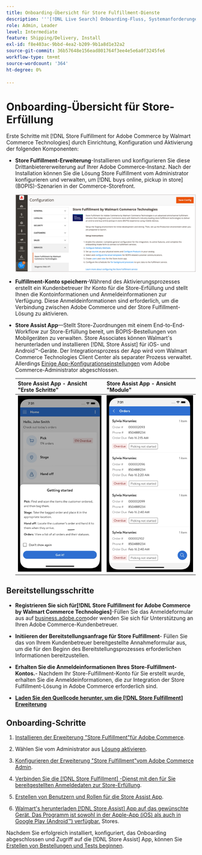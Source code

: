 ```yaml
---
title: Onboarding-Übersicht für Store Fulfillment-Dienste
description: '''[!DNL Live Search] Onboarding-Fluss, Systemanforderungen, Begrenzungen und Einschränkungen."'
role: Admin, Leader
level: Intermediate
feature: Shipping/Delivery, Install
exl-id: f8e403ac-9bbd-4ea2-b209-9b1a8d1e32a2
source-git-commit: 36b57648e156ead801764f3ee4e5e6a0f3245fe6
workflow-type: tm+mt
source-wordcount: '364'
ht-degree: 0%

---
```


# Onboarding-Übersicht für Store-Erfüllung

Erste Schritte mit [!DNL Store Fulfillment for Adobe Commerce by Walmart Commerce Technologies] durch Einrichtung, Konfiguration und Aktivierung der folgenden Komponenten:

- **Store Fulfillment-Erweiterung**-Installieren und konfigurieren Sie diese Drittanbietererweiterung auf Ihrer Adobe Commerce-Instanz. Nach der Installation können Sie die Lösung Store Fulfillment vom Administrator konfigurieren und verwalten, um [!DNL buys online, pickup in store] (BOPIS)-Szenarien in der Commerce-Storefront.

  ![[!DNL Store Fulfillment Service] Konfiguration in der Admin-Ansicht](assets/store-fulfillment-admin-home.png)

- **Fulfillment-Konto speichern**-Während des Aktivierungsprozesses erstellt ein Kundenbetreuer Ihr Konto für die Store-Erfüllung und stellt Ihnen die Kontoinformationen und Anmeldeinformationen zur Verfügung. Diese Anmeldeinformationen sind erforderlich, um die Verbindung zwischen Adobe Commerce und der Store Fulfillment-Lösung zu aktivieren.

- **Store Assist App**—Stellt Store-Zuordnungen mit einem End-to-End-Workflow zur Store-Erfüllung bereit, um BOPIS-Bestellungen von Mobilgeräten zu verwalten. Store Associates können Walmart&#39;s herunterladen und installieren [!DNL Store Assist] für iOS- und Android™-Geräte. Der Integrationsprozess der App wird vom Walmart Commerce Technologies Client Center als separater Prozess verwaltet. Allerdings [Einige App-Konfigurationseinstellungen](user-setup.md) vom Adobe Commerce-Administrator abgeschlossen.

  | Store Assist App - Ansicht &quot;Erste Schritte&quot; | Store Assist App - Ansicht &quot;Module&quot; |
  |-------------------------------------------------------------------------------------------------------------|-----------------------------------------------------------------------------------------------|
  | ![[!DNL Store Assist App Getting Started] Ansicht auf Mobilgerät](assets/store-assist-get-started-small.png) | ![[!DNL Store Assist App Orders view] auf einem Mobilgerät](assets/store-assist-orders-small.png) |

## Bereitstellungsschritte

- **Registrieren Sie sich für[!DNL Store Fulfillment for Adobe Commerce by Walmart Commerce Technologies]**-Füllen Sie das Anmeldeformular aus auf [business.adobe.com](https://business.adobe.com/resources/store-fulfillment.html)oder wenden Sie sich für Unterstützung an Ihren Adobe Commerce-Kundenbetreuer.

- **Initiieren der Bereitstellungsanfrage für Store Fulfillment**- Füllen Sie das von Ihrem Kundenbetreuer bereitgestellte Annahmeformular aus, um die für den Beginn des Bereitstellungsprozesses erforderlichen Informationen bereitzustellen.

- **Erhalten Sie die Anmeldeinformationen Ihres Store-Fulfillment-Kontos.**- Nachdem Ihr Store-Fulfillment-Konto für Sie erstellt wurde, erhalten Sie die Anmeldeinformationen, die zur Integration der Store Fulfillment-Lösung in Adobe Commerce erforderlich sind.

- **[Laden Sie den Quellcode herunter, um die [!DNL Store Fulfillment] Erweiterung](install.md)**

## Onboarding-Schritte

1. [Installieren der Erweiterung &quot;Store Fulfillment&quot;für Adobe Commerce](install.md).

1. Wählen Sie vom Administrator aus [Lösung aktivieren](enable-general.md).

1. [Konfigurieren der Erweiterung &quot;Store Fulfillment&quot;vom Adobe Commerce Admin](service-config-settings-overview.md).

1. [Verbinden Sie die [!DNL Store Fulfillment] -Dienst mit den für Sie bereitgestellten Anmeldedaten zur Store-Erfüllung](connect-set-up-service.md).

1. [Erstellen von Benutzern und Rollen für die Store Assist App](user-setup.md).

1. [Walmart&#39;s herunterladen [!DNL Store Assist] App auf das gewünschte Gerät. Das Programm ist sowohl in der Apple-App (iOS) als auch in Google Play (Android™) verfügbar.](app-setup.md) Stores.

Nachdem Sie erfolgreich installiert, konfiguriert, das Onboarding abgeschlossen und Zugriff auf die [!DNL Store Assist] App, können Sie [Erstellen von Bestellungen und Tests beginnen](test-and-deploy.md).
